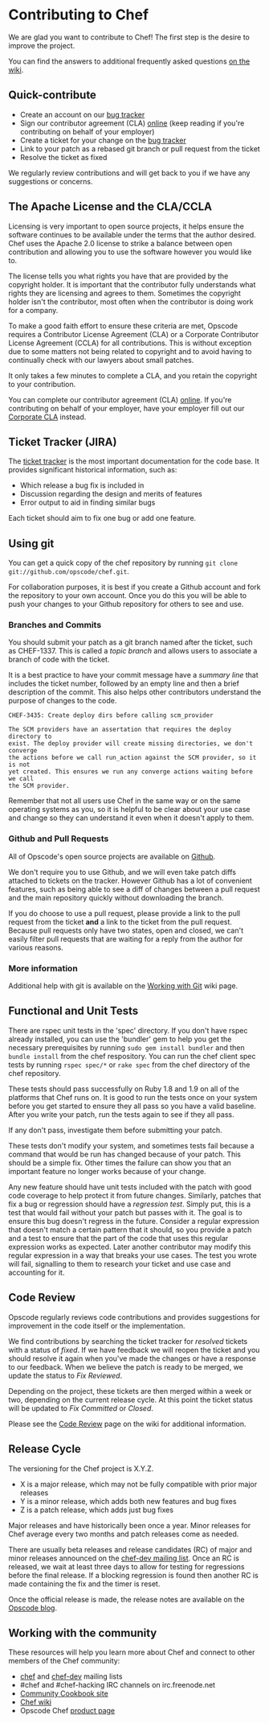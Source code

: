 # Contributing to Chef

We are glad you want to contribute to Chef! The first step is the desire to improve the project.

You can find the answers to additional frequently asked questions [on the wiki](http://wiki.opscode.com/display/chef/How+to+Contribute).

## Quick-contribute

*   Create an account on our [bug tracker](http://tickets.opscode.com)
*   Sign our contributor agreement (CLA) [
online](https://secure.echosign.com/public/hostedForm?formid=PJIF5694K6L)
    (keep reading if you're contributing on behalf of your employer)
* Create a ticket for your change on the [bug tracker](http://tickets.opscode.com)
* Link to your patch as a rebased git branch or pull request from the ticket
* Resolve the ticket as fixed

We regularly review contributions and will get back to you if we have any suggestions or concerns.

## The Apache License and the CLA/CCLA

Licensing is very important to open source projects, it helps ensure the software continues to be available under the terms that the author desired.
Chef uses the Apache 2.0 license to strike a balance between open contribution and allowing you to use the software however you would like to.

The license tells you what rights you have that are provided by the copyright holder. It is important that the contributor fully understands what rights
they are licensing and agrees to them. Sometimes the copyright holder isn't the contributor, most often when the contributor is doing work for a company.

To make a good faith effort to ensure these criteria are met, Opscode requires a Contributor License Agreement (CLA) or a Corporate Contributor License
Agreement (CCLA) for all contributions. This is without exception due to some matters not being related to copyright and to avoid having to continually
check with our lawyers about small patches.

It only takes a few minutes to complete a CLA, and you retain the copyright to your contribution.

You can complete our contributor agreement (CLA) [
online](https://secure.echosign.com/public/hostedForm?formid=PJIF5694K6L).  If you're contributing on behalf of your employer, have
your employer fill out our [Corporate CLA](https://secure.echosign.com/public/hostedForm?formid=PIE6C7AX856) instead.

## Ticket Tracker (JIRA)

The [ticket tracker](http://tickets.opscode.com) is the most important documentation for the code base. It provides significant historical information,
such as:

* Which release a bug fix is included in
* Discussion regarding the design and merits of features
* Error output to aid in finding similar bugs

Each ticket should aim to fix one bug or add one feature.

## Using git

You can get a quick copy of the chef repository by running `git clone git://github.com/opscode/chef.git`.

For collaboration purposes, it is best if you create a Github account and fork the repository to your own account.
Once you do this you will be able to push your changes to your Github repository for others to see and use.

### Branches and Commits

You should submit your patch as a git branch named after the ticket, such as CHEF-1337.
This is called a _topic branch_ and allows users to associate a branch of code with the ticket.

It is a best practice to have your commit message have a _summary line_ that includes the ticket number,
followed by an empty line and then a brief description of the commit. This also helps other contributors
understand the purpose of changes to the code.

    CHEF-3435: Create deploy dirs before calling scm_provider

    The SCM providers have an assertation that requires the deploy directory to
    exist. The deploy provider will create missing directories, we don't converge
    the actions before we call run_action against the SCM provider, so it is not
    yet created. This ensures we run any converge actions waiting before we call
    the SCM provider.

Remember that not all users use Chef in the same way or on the same operating systems as you, so it is
helpful to be clear about your use case and change so they can understand it even when it doesn't apply to them.

### Github and Pull Requests

All of Opscode's open source projects are available on [Github](http://www.github.com/opscode).

We don't require you to use Github, and we will even take patch diffs attached to tickets on the tracker.
However Github has a lot of convenient features, such as being able to see a diff of changes between a
pull request and the main repository quickly without downloading the branch.

If you do choose to use a pull request, please provide a link to the pull request from the ticket __and__
a link to the ticket from the pull request. Because pull requests only have two states, open and closed,
we can't easily filter pull requests that are waiting for a reply from the author for various reasons.

### More information

Additional help with git is available on the [Working with Git](http://wiki.opscode.com/display/chef/Working+with+Git) wiki page.

## Functional and Unit Tests

There are rspec unit tests in the 'spec' directory. If you don't have rspec already installed, you can use the 'bundler'
gem to help you get the necessary prerequisites by running `sudo gem install bundler` and then `bundle install` from
the chef respository. You can run the chef client spec tests by running `rspec spec/*` or `rake spec` from the chef
directory of the chef repository.

These tests should pass successfully on Ruby 1.8 and 1.9 on all of the platforms that Chef runs on. It is good to run the tests
once on your system before you get started to ensure they all pass so you have a valid baseline. After you write your patch,
run the tests again to see if they all pass.

If any don't pass, investigate them before submitting your patch.

These tests don't modify your system, and sometimes tests fail because a command that would be run has changed because of your
patch. This should be a simple fix. Other times the failure can show you that an important feature no longer works because of
your change.

Any new feature should have unit tests included with the patch with good code coverage to help protect it from future changes.
Similarly, patches that fix a bug or regression should have a _regression test_. Simply put, this is a test that would fail
without your patch but passes with it. The goal is to ensure this bug doesn't regress in the future. Consider a regular
expression that doesn't match a certain pattern that it should, so you provide a patch and a test to ensure that the part
of the code that uses this regular expression works as expected. Later another contributor may modify this regular expression
in a way that breaks your use cases. The test you wrote will fail, signalling to them to research your ticket and use case
and accounting for it.

## Code Review

Opscode regularly reviews code contributions and provides suggestions for improvement in the code itself or the implementation.

We find contributions by searching the ticket tracker for _resolved_ tickets with a status of _fixed_. If we have feedback we will
reopen the ticket and you should resolve it again when you've made the changes or have a response to our feedback. When we believe
the patch is ready to be merged, we update the status to _Fix Reviewed_.

Depending on the project, these tickets are then merged within a week or two, depending on the current release cycle. At this
point the ticket status will be updated to _Fix Committed_ or _Closed_.

Please see the [Code Review](http://wiki.opscode.com/display/chef/Code+Review) page on the wiki for additional information.

## Release Cycle

The versioning for the Chef project is X.Y.Z.

* X is a major release, which may not be fully compatible with prior major releases
* Y is a minor release, which adds both new features and bug fixes
* Z is a patch release, which adds just bug fixes

Major releases and have historically been once a year. Minor releases for Chef average every two months and patch releases come as needed.

There are usually beta releases and release candidates (RC) of major and minor releases announced on
the [chef-dev mailing list](http://lists.opscode.com/sympa/info/chef-dev). Once an RC is released, we wait at least three
days to allow for testing for regressions before the final release. If a blocking regression is found then another RC is made containing
the fix and the timer is reset.

Once the official release is made, the release notes are available on the [Opscode blog](http://www.opscode.com/blog).

## Working with the community

These resources will help you learn more about Chef and connect to other members of the Chef community:

* [chef](http://lists.opscode.com/sympa/info/chef) and [chef-dev](http://lists.opscode.com/sympa/info/chef-dev) mailing lists
* #chef and #chef-hacking IRC channels on irc.freenode.net
* [Community Cookbook site](http://community.opscode.com)
* [Chef wiki](http://wiki.opscode.com/display/chef)
* Opscode Chef [product page](http://www.opscode.com/chef)

